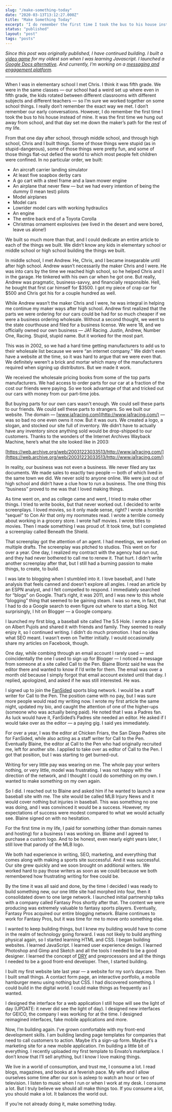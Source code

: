```yaml
---
slug: "/make-something-today"
date: "2020-03-13T13:12:27.000Z"
title: "Make Something Today"
excerpt: "I do remember the first time I took the bus to his house instead of mine. It was the first time we hung out away from school, and that day set me down the maker’s path for the rest of my life."
status: "published"
layout: "post"
tags: "posts"
---
```

_Since this post was originally published, I have continued building. I built a [video game](http://jehunter5811.github.io/) for my oldest son when I was learning Javascript. I launched a [Google Docs alternative](https://www.graphitedocs.com/). And currently, I'm working on a [messaging and engagement platform](https://simpleid.xyz)._

* * *

When I was in elementary school I met Chris. I think it was fifth grade. We were in the same classes — our school had a weird set up where even in fifth grade, the kids rotated between different classrooms with different subjects and different teachers — so I’m sure we worked together on some school things. I really don’t remember the exact way we met. I don’t remember our early conversations. However, I do remember the first time I took the bus to his house instead of mine. It was the first time we hung out away from school, and that day set me down the maker’s path for the rest of my life.

From that one day after school, through middle school, and through high school, Chris and I built things. Some of those things were stupid (as in stupid-dangerous), some of those things were pretty fun, and some of those things flat-out defied the world to which most people felt children were confined. In no particular order, we built:

*   An aircraft carrier landing simulator
*   At least five soapbox derby cars
*   A go cart with a steel frame and a lawn mower engine
*   An airplane that never flew — but we had every intention of being the dummy (I mean test) pilots
*   Model airplanes
*   Model cars
*   Lowrider model cars with working hydraulics
*   An engine
*   The entire back end of a Toyota Corolla
*   Christmas ornament explosives (we lived in the desert and were bored, leave us alone!)

We built so much more than that, and I could dedicate an entire article to each of the things we built. We didn’t know any kids in elementary school or middle school or high school building the things we built.

In middle school, I met Andrew. He, Chris, and I became inseparable until after high school. Andrew wasn’t necessarily the maker Chris and I were. He was into cars by the time we reached high school, so he helped Chris and I in the garage. He tinkered with his own car when he got one. But really, Andrew was pragmatic, business-savvy, and financially responsible. Hell, he bought that first car himself for $3500. I got my piece of crap car for $500 and Chris got his for a couple hundred as well.

While Andrew wasn’t the maker Chris and I were, he was integral in helping me continue my maker ways after high school. Andrew first realized that the parts we were ordering for our cars could be had for so much cheaper if we were a business ordering wholesale. Without a second thought, we went to the state courthouse and filed for a business license. We were 18, and we officially owned our own business — JA1 Racing. Justin, Andrew, Number One, Racing. Stupid, stupid name. But it worked for the most part.

This was in 2002, so we had a hard time getting manufacturers to add us to their wholesale list because we were “an internet company.” We didn’t even have a website at the time, so it was hard to argue that we were even that. We definitely weren’t a brick and mortar which many of the manufacturers required when signing up distributors. But we made it work.

We received the wholesale pricing books from some of the top parts manufacturers. We had access to order parts for our car at a fraction of the cost our friends were paying. So we took advantage of that and tricked out our cars with money from our part-time jobs.

But buying parts for our own cars wasn't enough. We could sell these parts to our friends. We could sell these parts to strangers. So we built our website. The domain — [www.ja1racing.com](http://www.ja1racing.com/) — was so bad no one even owns it now. But it was ours. We created a logo, a slogan, and stocked our site full of inventory. We didn’t have to actually have any inventory since anything sold would be drop-shipped to our customers. Thanks to the wonders of the Internet Archives Wayback Machine, here’s what the site looked like in 2003:

[https://web.archive.org/web/20031223033513/http://www.ja1racing.com/](https://web.archive.org/web/20031223033513/http://www.ja1racing.com/)

In reality, our business was not even a business. We never filed any tax documents. We made sales to exactly two people — both of which lived in the same town we did. We never sold to anyone online. We were just out of high school and didn’t have a clue how to run a business. The one thing this “business” proved to me was that I loved making things.

As time went on, and as college came and went, I tried to make other things. I tried to write books, but that never worked out. I decided to write screenplays. I loved movies, so it only made sense, right? I wrote a horrible “sequel” to Con Air that only my roommates read. I wrote a terrible comedy about working in a grocery store. I wrote half movies. I wrote titles to movies. Then I made something I was proud of. It took time, but I completed a screenplay called Beneath the Shield.

That screenplay got the attention of an agent. I had meetings, we worked on multiple drafts. The screenplay was pitched to studios. This went on for over a year. One day, I realized my contract with the agency had run out, and they had never bothered to call me to renew it. That hurt. I didn’t write another screenplay after that, but I still had a burning passion to make things, to create, to build.

I was late to blogging when I stumbled into it. I love baseball, and I hate analysis that feels canned and doesn’t explore all angles. I read an article by an ESPN analyst, and I felt compelled to respond. I immediately searched for “blogs” on Google. That’s right, it was 2011, and I was new to this whole “blogging” thing that seemed to be gaining steam. I was so new, in fact, that I had to do a Google search to even figure out where to start a blog. Not surprisingly, I hit on Blogger — a Google company.

I launched my first blog, a baseball site called The 5.5 Hole. I wrote a piece on Albert Pujols and shared it with friends and family. They seemed to really enjoy it, so I continued writing. I didn’t do much promotion. I had no idea what SEO meant. I wasn’t even on Twitter initially. I would occasionally share my articles on Facebook, though.

One day, while combing through an email account I rarely used — and coincidentally the one I used to sign up for Blogger — I noticed a message from someone at a site called Call to the Pen. Blaine Blontz said he was the editor there and wanted to know if I’d write for them. The email was over a month old because I simply forgot that email account existed until that day. I replied, apologized, and asked if he was still interested. He was.

I signed up to join the [FanSided](https://fansided.com/) sports blog network. I would be a staff writer for Call to the Pen. The position came with no pay, but I was sure more people would read my writing now. I wrote my first article the same night, updated my bio, and caught the attention of one of the higher-ups (someone who was actually being paid). He noted that I was a Padres fan. As luck would have it, FanSided’s Padres site needed an editor. He asked if I would take over as the editor — a paying gig. I said yes immediately.

For over a year, I was the editor at Chicken Friars, the San Diego Padres site for FanSided, while also acting as a staff writer for Call to the Pen. Eventually Blaine, the editor at Call to the Pen who had originally recruited me, left for another site. I applied to take over as editor of Call to the Pen. I got that position, but I was starting to get burned-out.

Writing for very little pay was wearing on me. The whole pay your writers nothing, or very little, model was frustrating. I was not happy with the direction of the network, and I thought I could do something on my own. I wanted to make something on my own again.

So I did. I reached out to Blaine and asked him if he wanted to launch a new baseball site with me. The site would be called MLB Injury News and it would cover nothing but injuries in baseball. This was something no one was doing, and I was convinced it would be a success. However, my expectations of success were modest compared to what we would actually see. Blaine signed on with no hesitation.

For the first time in my life, I paid for something (other than domain names and hosting) for a business I was working on. Blaine and I agreed to purchase a custom logo. And to be honest, even nearly eight years later, I still love that parody of the MLB logo.

We both had experience in writing, SEO, marketing, and everything that comes along with making a sports site successful. And it was successful. Our site grew quickly and we soon brought on additional writers. We worked hard to pay those writers as soon as we could because we both remembered how frustrating writing for free could be.

By the time it was all said and done, by the time I decided I was ready to build something new, our one little site had morphed into four, then it consolidated down to one large network. I launched initial partnership talks with a company called Fantasy Pros shortly after that. The content we were producing was extremely valuable to fantasy sports players. Eventually, Fantasy Pros acquired our entire blogging network. Blaine continues to work for Fantasy Pros, but it was time for me to move onto something else.

I wanted to keep building things, but I knew my building would have to come in the realm of technology going forward. I was not likely to build anything physical again, so I started learning HTML and CSS. I began building websites. I learned JavaScript. I learned user experience design. I learned Photoshop and Gimp and Sketch and all the tools I needed to be a good designer. I learned the concept of [DRY](https://wiki.c2.com/?DontRepeatYourself) and preprocessors and all the things I needed to be a good front-end developer. Then, I started building.

I built my first website late last year — a website for my son’s daycare. Then I built small things. A contact form page, an interactive portfolio, a mobile hamburger menu using nothing but CSS. I had discovered something. I could build in the digital world. I could make things as frequently as I wanted.

I designed the interface for a web application I still hope will see the light of day (UPDATE: it never did see the light of day). I designed new interfaces for GEICO, the company I was working for at the time. I designed reimagined interfaces, fake mobile applications and more.

Now, I’m building again. I’ve grown comfortable with my front-end development skills. I am building landing page templates for companies that need to call customers to action. Maybe it’s a sign-up form. Maybe it’s a marketing site for a new mobile application. I’m building a little bit of everything. I recently uploaded my first template to Envato’s marketplace. I don’t know that I’ll sell anything, but I know I love making things.

We live in a world of consumption, and trust me, I consume a lot. I read blogs, magazines, and books at a feverish pace. My wife and I allow ourselves some time after our son is asleep to watch an hour or two of television. I listen to music when I run or when I work at my desk. I consume a lot. But I truly believe we should all make things too. If you consume a lot, you should make a lot. It balances the world out.

If you’re not already doing it, make something today.
